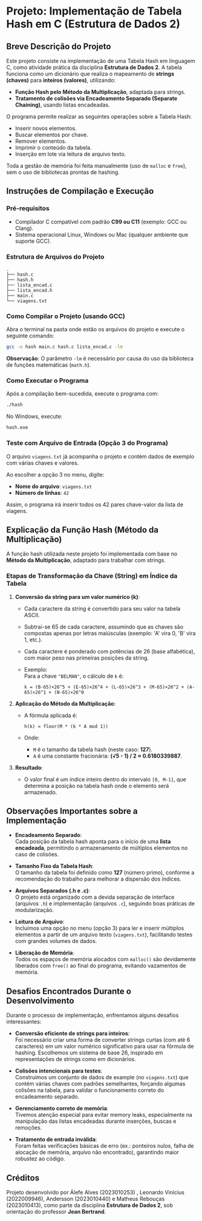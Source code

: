 # Projeto: Implementação de Tabela Hash em C (Estrutura de Dados 2)

## Breve Descrição do Projeto

Este projeto consiste na implementação de uma Tabela Hash em linguagem C, como atividade prática da disciplina **Estrutura de Dados 2**. A tabela funciona como um dicionário que realiza o mapeamento de **strings (chaves)** para **inteiros (valores)**, utilizando:

- **Função Hash pelo Método da Multiplicação**, adaptada para strings.
- **Tratamento de colisões via Encadeamento Separado (Separate Chaining)**, usando listas encadeadas.

O programa permite realizar as seguintes operações sobre a Tabela Hash:

- Inserir novos elementos.
- Buscar elementos por chave.
- Remover elementos.
- Imprimir o conteúdo da tabela.
- Inserção em lote via leitura de arquivo texto.

Toda a gestão de memória foi feita manualmente (uso de `malloc` e `free`), sem o uso de bibliotecas prontas de hashing.

## Instruções de Compilação e Execução

### Pré-requisitos

- Compilador C compatível com padrão **C99 ou C11** (exemplo: GCC ou Clang).
- Sistema operacional Linux, Windows ou Mac (qualquer ambiente que suporte GCC).

### Estrutura de Arquivos do Projeto

```
.
├── hash.c
├── hash.h
├── lista_encad.c
├── lista_encad.h
├── main.c
└── viagens.txt
```

### Como Compilar o Projeto (usando GCC)

Abra o terminal na pasta onde estão os arquivos do projeto e execute o seguinte comando:

```bash
gcc -o hash main.c hash.c lista_encad.c -lm
```

**Observação**: O parâmetro `-lm` é necessário por causa do uso da biblioteca de funções matemáticas (`math.h`).

### Como Executar o Programa

Após a compilação bem-sucedida, execute o programa com:

```bash
./hash
```

No Windows, execute:

```bash
hash.exe
```

### Teste com Arquivo de Entrada (Opção 3 do Programa)

O arquivo `viagens.txt` já acompanha o projeto e contém dados de exemplo com várias chaves e valores.

Ao escolher a opção 3 no menu, digite:

- **Nome do arquivo**: `viagens.txt`
- **Número de linhas**: `42`

Assim, o programa irá inserir todos os 42 pares chave-valor da lista de viagens.

## Explicação da Função Hash (Método da Multiplicação)

A função hash utilizada neste projeto foi implementada com base no **Método da Multiplicação**, adaptado para trabalhar com strings.

### Etapas de Transformação da Chave (String) em Índice da Tabela

1. **Conversão da string para um valor numérico (k)**:

   - Cada caractere da string é convertido para seu valor na tabela ASCII.
   - Subtrai-se 65 de cada caractere, assumindo que as chaves são compostas apenas por letras maiúsculas (exemplo: 'A' vira 0, 'B' vira 1, etc.).
   - Cada caractere é ponderado com potências de 26 (base alfabética), com maior peso nas primeiras posições da string.
   - Exemplo:  
     Para a chave `"BELMAN"`, o cálculo de `k` é:

     ```
     k = (B-65)×26^5 + (E-65)×26^4 + (L-65)×26^3 + (M-65)×26^2 + (A-65)×26^1 + (N-65)×26^0
     ```

2. **Aplicação do Método da Multiplicação**:

   - A fórmula aplicada é:

     ```
     h(k) = floor(M * (k * A mod 1))
     ```

   - Onde:
     - `M` é o tamanho da tabela hash (neste caso: **127**).
     - `A` é uma constante fracionária: **(√5 - 1) / 2 ≈ 0.6180339887**.

3. **Resultado**:
   - O valor final é um índice inteiro dentro do intervalo `[0, M-1]`, que determina a posição na tabela hash onde o elemento será armazenado.

## Observações Importantes sobre a Implementação

- **Encadeamento Separado**:  
  Cada posição da tabela hash aponta para o início de uma **lista encadeada**, permitindo o armazenamento de múltiplos elementos no caso de colisões.

- **Tamanho Fixo da Tabela Hash**:  
  O tamanho da tabela foi definido como **127** (número primo), conforme a recomendação do trabalho para melhorar a dispersão dos índices.

- **Arquivos Separados (.h e .c)**:  
  O projeto está organizado com a devida separação de interface (arquivos `.h`) e implementação (arquivos `.c`), seguindo boas práticas de modularização.

- **Leitura de Arquivo**:  
  Incluímos uma opção no menu (opção 3) para ler e inserir múltiplos elementos a partir de um arquivo texto (`viagens.txt`), facilitando testes com grandes volumes de dados.

- **Liberação de Memória**:  
  Todos os espaços de memória alocados com `malloc()` são devidamente liberados com `free()` ao final do programa, evitando vazamentos de memória.

## Desafios Encontrados Durante o Desenvolvimento

Durante o processo de implementação, enfrentamos alguns desafios interessantes:

- **Conversão eficiente de strings para inteiros**:  
  Foi necessário criar uma forma de converter strings curtas (com até 6 caracteres) em um valor numérico significativo para usar na fórmula de hashing. Escolhemos um sistema de base 26, inspirado em representações de strings como em dicionários.

- **Colisões intencionais para testes**:  
  Construímos um conjunto de dados de example (no `viagens.txt`) que contém várias chaves com padrões semelhantes, forçando algumas colisões na tabela, para validar o funcionamento correto do encadeamento separado.

- **Gerenciamento correto de memória**:  
  Tivemos atenção especial para evitar memory leaks, especialmente na manipulação das listas encadeadas durante inserções, buscas e remoções.

- **Tratamento de entrada inválida**:  
  Foram feitas verificações básicas de erro (ex.: ponteiros nulos, falha de alocação de memória, arquivo não encontrado), garantindo maior robustez ao código.

## Créditos

Projeto desenvolvido por Álefe Alves (2023010253) , Leonardo Vinícius (2022009946), Andersson (2023010440) e Matheus Rebouças (2023010413), como parte da disciplina **Estrutura de Dados 2**, sob orientação do professor **Jean Bertrand**.
